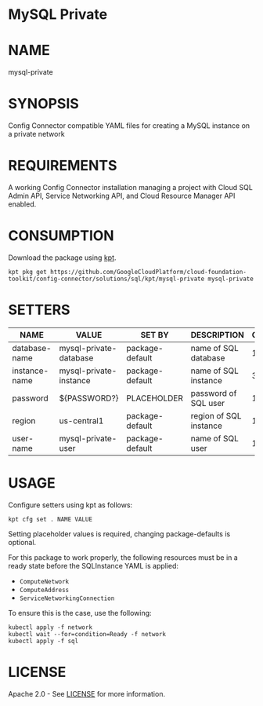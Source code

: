 MySQL Private
==================================================
# NAME
  mysql-private
# SYNOPSIS
  Config Connector compatible YAML files for creating a MySQL instance on a private network
# REQUIREMENTS
  A working Config Connector installation managing a project with Cloud SQL Admin API, Service Networking API, and Cloud Resource Manager API enabled.
# CONSUMPTION
  Download the package using [kpt](https://googlecontainertools.github.io/kpt/).
  ```
  kpt pkg get https://github.com/GoogleCloudPlatform/cloud-foundation-toolkit/config-connector/solutions/sql/kpt/mysql-private mysql-private
  ```
# SETTERS
|     NAME      |         VALUE          |     SET BY      |      DESCRIPTION       | COUNT |
|---------------|------------------------|-----------------|------------------------|-------|
| database-name | mysql-private-database | package-default | name of SQL database   | 1     |
| instance-name | mysql-private-instance | package-default | name of SQL instance   | 3     |
| password      | ${PASSWORD?}           | PLACEHOLDER     | password of SQL user   | 1     |
| region        | us-central1            | package-default | region of SQL instance | 1     |
| user-name     | mysql-private-user     | package-default | name of SQL user       | 1     |
# USAGE

  Configure setters using kpt as follows:
  ```
  kpt cfg set . NAME VALUE
  ```
  Setting placeholder values is required, changing package-defaults is optional.

  For this package to work properly, the following resources must be in a ready state before the SQLInstance YAML is applied:
  - `ComputeNetwork`
  - `ComputeAddress`
  - `ServiceNetworkingConnection`
  
  To ensure this is the case, use the following:
  ```
  kubectl apply -f network
  kubectl wait --for=condition=Ready -f network 
  kubectl apply -f sql
  ```

# LICENSE
  Apache 2.0 - See [LICENSE](/LICENSE) for more information.

